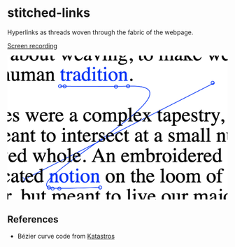 # stitched-links

Hyperlinks as threads woven through the fabric of the webpage.

[Screen recording](https://twitter.com/i/status/1496067152134221824)

![Close-up of paragraphs on a page. A blue underline weaves beneath the words "tradition" and "notion", with four points of a Bézier curve under each word.](documentation/Screen%20Shot%202022-02-20%20at%2023.09.19.png)

## References

- Bézier curve code from [Katastros](https://blog.katastros.com/a?ID=01750-8f9684a6-b537-43f2-9f6a-699632760434)